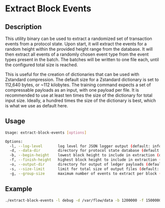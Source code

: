 # Extract Block Events

## Description

This utility binary can be used to extract a randomized set of transaction events from a protocol state.
Upon start, it will extract the events for a random height within the provided height range from the database.
It will then extract all events of a randomly chosen event type from the event types present in the batch.
The batches will be written to one file each, until the configured total size is reached.

This is useful for the creation of dictionaries that can be used with Zstandard compression.
The default size for a Zstandard dictionary is set to 112,640 bytes, or ~112 kilobytes.
The training command expects a set of compressable payloads as an input, with one payload per file.
It is recommended to use at least ten times the size of the dictionary for total input size.
Ideally, a hundred times the size of the dictionary is best, which is what we use as default here.

## Usage

```sh
Usage: extract-block-events [options]

Options:
  -l, --log-level       log level for JSON logger output (default: info)
  -d, --data-dir        directory for protocol state database (default: data)
  -b, --begin-height    lowest block height to include in extraction (default: 0)
  -f, --finish-height   highest block height to include in extraction (default: 100000000)
  -o, --output-dir      directory for output of ledger payloads (default: events)
  -s, --size-limit      limit for total size of output files (default: 11264000)
  -g, --group-size      maximum number of events to extract per block (default: 10)
```

## Example

```sh
./extract-block-events -l debug -d /var/flow/data -b 1200000 -f 1500000 -o ./events
```